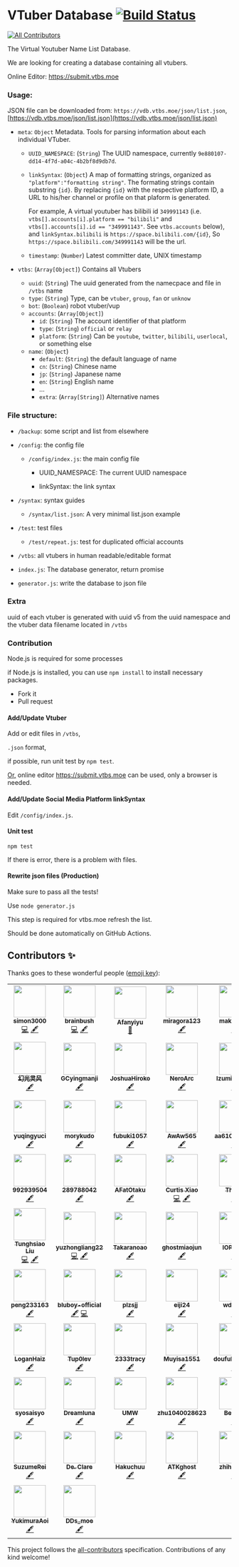 # VTuber Database [![Build Status](https://github.com/dd-center/vdb/workflows/Node%20CI/badge.svg)](https://github.com/dd-center/vdb/)
[![All Contributors](https://img.shields.io/badge/all_contributors-74-orange.svg?style=flat-square)](#contributors-)

The Virtual Youtuber Name List Database.

We are looking for creating a database containing all vtubers.

Online Editor: <https://submit.vtbs.moe>

### Usage:

JSON file can be downloaded from: `https://vdb.vtbs.moe/json/list.json`, [https://vdb.vtbs.moe/json/list.json](https://vdb.vtbs.moe/json/list.json)

* `meta`: `Object` Metadata. Tools for parsing information about each individual VTuber.

  * `UUID_NAMESPACE`: (`String`) The UUID namespace, currently `9e880107-dd14-4f7d-a04c-4b2bf8d9db7d`.

  * `linkSyntax`: (`Object`) A map of formatting strings, organized as `"platform":"formatting string"`. The formating strings contain substring `{id}`. By replacing `{id}` with the respective platform ID, a URL to his/her channel or profile on that plaform is generated.
  
    For example, A virtual youtuber has bilibili id `349991143` (i.e. `vtbs[].accounts[i].platform == "bilibili"` and  `vtbs[].accounts[i].id == "349991143"`. See `vtbs.accounts` below), and `linkSyntax.bilibili` is `https://space.bilibili.com/{id}`, So `https://space.bilibili.com/349991143` will be the url.

  * `timestamp`: (`Number`) Latest committer date, UNIX timestamp

* `vtbs`: (`Array[Object]`) Contains all Vtubers

  * `uuid`: (`String`) The uuid generated from the namecpace and file in `/vtbs` name
  * `type`: (`String`) Type, can be `vtuber`, `group`, `fan` or `unknow`
  * `bot`: (`Boolean`) robot vtuber/vup
  * `accounts`: (`Array[Object]`)
    * `id`: (`String`) The account identifier of that platform
    * `type`: (`String`) `official` or `relay`
    * `platform`: (`String`) Can be `youtube`, `twitter`, `bilibili`, `userlocal`, or something else
  * `name`: (`Object`)
    * `default`: (`String`) the default language of name
    * `cn`: (`String`) Chinese name
    * `jp`: (`String`) Japanese name
    * `en`: (`String`) English name
    * ...
    * `extra`: (`Array[String]`) Alternative names

### File structure:

* `/backup`: some script and list from elsewhere

* `/config`: the config file

  * `/config/index.js`:  the main config file

    * UUID_NAMESPACE: The current UUID namespace

    * linkSyntax: the link syntax

* `/syntax`: syntax guides

  * `/syntax/list.json`: A very minimal list.json example

* `/test`: test files

  * `/test/repeat.js`: test for duplicated official accounts

* `/vtbs`: all vtubers in human readable/editable format

* `index.js`: The database generator, return promise

* `generator.js`: write the database to json file

### Extra

uuid of each vtuber is generated with uuid v5 from the uuid namespace and the vtuber data filename located in `/vtbs`

### Contribution

Node.js is required for some processes

if Node.js is installed, you can use `npm install` to install necessary packages.

* Fork it
* Pull request

#### Add/Update Vtuber

Add or edit files in `/vtbs`,

`.json` format,

if possible, run unit test by `npm test`.

<u>Or,</u> online editor <https://submit.vtbs.moe> can be used, only a browser is needed.

#### Add/Update Social Media Platform linkSyntax

Edit `/config/index.js`.

#### Unit test

`npm test`

If there is error, there is a problem with files.

#### Rewrite json files (Production)

Make sure to pass all the tests!

Use  `node generator.js`

This step is required for vtbs.moe refresh the list.

Should be done automatically on GitHub Actions.

## Contributors ✨

Thanks goes to these wonderful people ([emoji key](https://allcontributors.org/docs/en/emoji-key)):
<!-- ALL-CONTRIBUTORS-LIST:START - Do not remove or modify this section -->
<!-- prettier-ignore-start -->
<!-- markdownlint-disable -->
<table>
  <tr>
    <td align="center"><a href="https://github.com/simon300000"><img src="https://avatars1.githubusercontent.com/u/12656264?v=4?s=72" width="72px;" alt=""/><br /><sub><b>simon3000</b></sub></a><br /><a href="https://github.com/dd-center/vdb/commits?author=simon300000" title="Code">💻</a> <a href="#content-simon300000" title="Content">🖋</a></td>
    <td align="center"><a href="http://qaq.gd"><img src="https://avatars3.githubusercontent.com/u/2290026?v=4?s=72" width="72px;" alt=""/><br /><sub><b>brainbush</b></sub></a><br /><a href="https://github.com/dd-center/vdb/commits?author=brainbush" title="Code">💻</a> <a href="#content-brainbush" title="Content">🖋</a></td>
    <td align="center"><a href="https://faithtown.tech"><img src="https://avatars3.githubusercontent.com/u/20179549?v=4?s=72" width="72px;" alt=""/><br /><sub><b>Afanyiyu</b></sub></a><br /><a href="https://github.com/dd-center/vdb/commits?author=Afanyiyu" title="Documentation">📖</a></td>
    <td align="center"><a href="https://github.com/miragora123"><img src="https://avatars2.githubusercontent.com/u/41156138?v=4?s=72" width="72px;" alt=""/><br /><sub><b>miragora123</b></sub></a><br /><a href="#content-miragora123" title="Content">🖋</a></td>
    <td align="center"><a href="https://github.com/makiscarle"><img src="https://avatars3.githubusercontent.com/u/54412846?v=4?s=72" width="72px;" alt=""/><br /><sub><b>makiscarle</b></sub></a><br /><a href="#content-makiscarle" title="Content">🖋</a></td>
    <td align="center"><a href="https://github.com/yfk2012"><img src="https://avatars0.githubusercontent.com/u/53398439?v=4?s=72" width="72px;" alt=""/><br /><sub><b>yfk2012</b></sub></a><br /><a href="#content-yfk2012" title="Content">🖋</a></td>
    <td align="center"><a href="https://github.com/yamisight"><img src="https://avatars2.githubusercontent.com/u/54345477?v=4?s=72" width="72px;" alt=""/><br /><sub><b>yamisight</b></sub></a><br /><a href="#content-yamisight" title="Content">🖋</a></td>
    <td align="center"><a href="https://github.com/kevinmiao907"><img src="https://avatars2.githubusercontent.com/u/32000679?v=4?s=72" width="72px;" alt=""/><br /><sub><b>kevinmiao907</b></sub></a><br /><a href="#content-kevinmiao907" title="Content">🖋</a></td>
  </tr>
  <tr>
    <td align="center"><a href="https://github.com/huan-guang"><img src="https://avatars1.githubusercontent.com/u/48501931?v=4?s=72" width="72px;" alt=""/><br /><sub><b>幻光灵风</b></sub></a><br /><a href="#content-huan-guang" title="Content">🖋</a></td>
    <td align="center"><a href="https://github.com/GCyingmanji"><img src="https://avatars2.githubusercontent.com/u/54054372?v=4?s=72" width="72px;" alt=""/><br /><sub><b>GCyingmanji</b></sub></a><br /><a href="#content-GCyingmanji" title="Content">🖋</a></td>
    <td align="center"><a href="https://github.com/JoshuaHiroko"><img src="https://avatars2.githubusercontent.com/u/54072825?v=4?s=72" width="72px;" alt=""/><br /><sub><b>JoshuaHiroko</b></sub></a><br /><a href="#content-JoshuaHiroko" title="Content">🖋</a></td>
    <td align="center"><a href="https://github.com/NeroArc"><img src="https://avatars1.githubusercontent.com/u/49861997?v=4?s=72" width="72px;" alt=""/><br /><sub><b>NeroArc</b></sub></a><br /><a href="#content-NeroArc" title="Content">🖋</a></td>
    <td align="center"><a href="https://github.com/IzumiNanaya"><img src="https://avatars1.githubusercontent.com/u/53500939?v=4?s=72" width="72px;" alt=""/><br /><sub><b>IzumiNanaya</b></sub></a><br /><a href="#content-IzumiNanaya" title="Content">🖋</a></td>
    <td align="center"><a href="https://github.com/NekodakeRise"><img src="https://avatars2.githubusercontent.com/u/54005076?v=4?s=72" width="72px;" alt=""/><br /><sub><b>NekodakeRise</b></sub></a><br /><a href="#content-NekodakeRise" title="Content">🖋</a></td>
    <td align="center"><a href="https://github.com/SlagerZ"><img src="https://avatars2.githubusercontent.com/u/31960814?v=4?s=72" width="72px;" alt=""/><br /><sub><b>SlagerZ</b></sub></a><br /><a href="#content-SlagerZ" title="Content">🖋</a></td>
    <td align="center"><a href="https://github.com/ZTMC"><img src="https://avatars2.githubusercontent.com/u/11673073?v=4?s=72" width="72px;" alt=""/><br /><sub><b>Z - The Magical Color</b></sub></a><br /><a href="#content-ZTMC" title="Content">🖋</a></td>
  </tr>
  <tr>
    <td align="center"><a href="https://github.com/yuqingyuci"><img src="https://avatars0.githubusercontent.com/u/53669894?v=4?s=72" width="72px;" alt=""/><br /><sub><b>yuqingyuci</b></sub></a><br /><a href="#content-yuqingyuci" title="Content">🖋</a></td>
    <td align="center"><a href="https://github.com/morykudo"><img src="https://avatars1.githubusercontent.com/u/53271042?v=4?s=72" width="72px;" alt=""/><br /><sub><b>morykudo</b></sub></a><br /><a href="#content-morykudo" title="Content">🖋</a></td>
    <td align="center"><a href="https://github.com/fubuki1057"><img src="https://avatars0.githubusercontent.com/u/53498430?v=4?s=72" width="72px;" alt=""/><br /><sub><b>fubuki1057</b></sub></a><br /><a href="#content-fubuki1057" title="Content">🖋</a></td>
    <td align="center"><a href="https://github.com/AwAw565"><img src="https://avatars1.githubusercontent.com/u/53491343?v=4?s=72" width="72px;" alt=""/><br /><sub><b>AwAw565</b></sub></a><br /><a href="#content-AwAw565" title="Content">🖋</a></td>
    <td align="center"><a href="https://github.com/aa610817338"><img src="https://avatars0.githubusercontent.com/u/53430484?v=4?s=72" width="72px;" alt=""/><br /><sub><b>aa610817338</b></sub></a><br /><a href="#content-aa610817338" title="Content">🖋</a></td>
    <td align="center"><a href="https://github.com/bb610817338"><img src="https://avatars3.githubusercontent.com/u/51133708?v=4?s=72" width="72px;" alt=""/><br /><sub><b>bb610817338</b></sub></a><br /><a href="#content-bb610817338" title="Content">🖋</a></td>
    <td align="center"><a href="https://github.com/sliddqdidkfa"><img src="https://avatars2.githubusercontent.com/u/53249459?v=4?s=72" width="72px;" alt=""/><br /><sub><b>sliddqdidkfa</b></sub></a><br /><a href="#content-sliddqdidkfa" title="Content">🖋</a></td>
    <td align="center"><a href="https://github.com/C-JIUJIE"><img src="https://avatars3.githubusercontent.com/u/26102177?v=4?s=72" width="72px;" alt=""/><br /><sub><b>C-JIUJIE</b></sub></a><br /><a href="#content-C-JIUJIE" title="Content">🖋</a></td>
  </tr>
  <tr>
    <td align="center"><a href="https://github.com/992939504"><img src="https://avatars0.githubusercontent.com/u/14029071?v=4?s=72" width="72px;" alt=""/><br /><sub><b>992939504</b></sub></a><br /><a href="#content-992939504" title="Content">🖋</a></td>
    <td align="center"><a href="https://github.com/289788042"><img src="https://avatars1.githubusercontent.com/u/54934416?v=4?s=72" width="72px;" alt=""/><br /><sub><b>289788042</b></sub></a><br /><a href="#content-289788042" title="Content">🖋</a></td>
    <td align="center"><a href="https://github.com/AFatOtaku"><img src="https://avatars0.githubusercontent.com/u/37997501?v=4?s=72" width="72px;" alt=""/><br /><sub><b>AFatOtaku</b></sub></a><br /><a href="#content-AFatOtaku" title="Content">🖋</a></td>
    <td align="center"><a href="https://github.com/wudifeixue"><img src="https://avatars2.githubusercontent.com/u/7316929?v=4?s=72" width="72px;" alt=""/><br /><sub><b>Curtis Xiao</b></sub></a><br /><a href="https://github.com/dd-center/vdb/commits?author=wudifeixue" title="Code">💻</a> <a href="#content-wudifeixue" title="Content">🖋</a></td>
    <td align="center"><a href="http://blog.thiece.cn/"><img src="https://avatars3.githubusercontent.com/u/5725831?v=4?s=72" width="72px;" alt=""/><br /><sub><b>Thiece</b></sub></a><br /><a href="#content-Thiece" title="Content">🖋</a></td>
    <td align="center"><a href="http://miraclexyz.github.io"><img src="https://avatars2.githubusercontent.com/u/30370926?v=4?s=72" width="72px;" alt=""/><br /><sub><b>Yuzhang Xie</b></sub></a><br /><a href="#content-MiracleXYZ" title="Content">🖋</a></td>
    <td align="center"><a href="https://github.com/example123"><img src="https://avatars3.githubusercontent.com/u/87628?v=4?s=72" width="72px;" alt=""/><br /><sub><b>example123</b></sub></a><br /><a href="https://github.com/dd-center/vdb/commits?author=example123" title="Code">💻</a> <a href="#content-example123" title="Content">🖋</a></td>
    <td align="center"><a href="https://github.com/shugen002"><img src="https://avatars1.githubusercontent.com/u/10257291?v=4?s=72" width="72px;" alt=""/><br /><sub><b>shugen002</b></sub></a><br /><a href="https://github.com/dd-center/vdb/commits?author=shugen002" title="Code">💻</a> <a href="#content-shugen002" title="Content">🖋</a></td>
  </tr>
  <tr>
    <td align="center"><a href="http://sparanoid.com"><img src="https://avatars0.githubusercontent.com/u/96356?v=4?s=72" width="72px;" alt=""/><br /><sub><b>Tunghsiao Liu</b></sub></a><br /><a href="https://github.com/dd-center/vdb/commits?author=sparanoid" title="Code">💻</a> <a href="#content-sparanoid" title="Content">🖋</a></td>
    <td align="center"><a href="https://github.com/yuyuyzl"><img src="https://avatars3.githubusercontent.com/u/14276008?v=4?s=72" width="72px;" alt=""/><br /><sub><b>yuzhongliang22</b></sub></a><br /><a href="https://github.com/dd-center/vdb/commits?author=yuyuyzl" title="Code">💻</a> <a href="#content-yuyuyzl" title="Content">🖋</a></td>
    <td align="center"><a href="https://github.com/baolan-zifu"><img src="https://avatars0.githubusercontent.com/u/20073620?v=4?s=72" width="72px;" alt=""/><br /><sub><b>Takaranoao</b></sub></a><br /><a href="#content-baolan-zifu" title="Content">🖋</a></td>
    <td align="center"><a href="https://github.com/ghostmiaojun"><img src="https://avatars1.githubusercontent.com/u/51529364?v=4?s=72" width="72px;" alt=""/><br /><sub><b>ghostmiaojun</b></sub></a><br /><a href="#content-ghostmiaojun" title="Content">🖋</a></td>
    <td align="center"><a href="https://github.com/IOP1473"><img src="https://avatars1.githubusercontent.com/u/41325343?v=4?s=72" width="72px;" alt=""/><br /><sub><b>IOP1473</b></sub></a><br /><a href="#content-IOP1473" title="Content">🖋</a></td>
    <td align="center"><a href="https://github.com/sxuweil28kvw"><img src="https://avatars3.githubusercontent.com/u/10825865?v=4?s=72" width="72px;" alt=""/><br /><sub><b>sxuweil28kvw</b></sub></a><br /><a href="#content-sxuweil28kvw" title="Content">🖋</a></td>
    <td align="center"><a href="https://github.com/PoiDaisuki"><img src="https://avatars3.githubusercontent.com/u/48427092?v=4?s=72" width="72px;" alt=""/><br /><sub><b>PoiDaisuki</b></sub></a><br /><a href="#content-PoiDaisuki" title="Content">🖋</a> <a href="https://github.com/dd-center/vdb/commits?author=PoiDaisuki" title="Code">💻</a></td>
    <td align="center"><a href="https://github.com/NciyuandeAK"><img src="https://avatars2.githubusercontent.com/u/54472479?v=4?s=72" width="72px;" alt=""/><br /><sub><b>NciyuandeAK</b></sub></a><br /><a href="#content-NciyuandeAK" title="Content">🖋</a></td>
  </tr>
  <tr>
    <td align="center"><a href="https://github.com/peng233163"><img src="https://avatars0.githubusercontent.com/u/38469578?v=4?s=72" width="72px;" alt=""/><br /><sub><b>peng233163</b></sub></a><br /><a href="#content-peng233163" title="Content">🖋</a></td>
    <td align="center"><a href="https://github.com/bluboy-official"><img src="https://avatars2.githubusercontent.com/u/56422076?v=4?s=72" width="72px;" alt=""/><br /><sub><b>bluboy-official</b></sub></a><br /><a href="#content-bluboy-official" title="Content">🖋</a> <a href="https://github.com/dd-center/vdb/commits?author=bluboy-official" title="Code">💻</a></td>
    <td align="center"><a href="https://github.com/plzsjj"><img src="https://avatars0.githubusercontent.com/u/57520014?v=4?s=72" width="72px;" alt=""/><br /><sub><b>plzsjj</b></sub></a><br /><a href="#content-plzsjj" title="Content">🖋</a></td>
    <td align="center"><a href="https://github.com/eiji24"><img src="https://avatars0.githubusercontent.com/u/56234390?v=4?s=72" width="72px;" alt=""/><br /><sub><b>eiji24</b></sub></a><br /><a href="#content-eiji24" title="Content">🖋</a></td>
    <td align="center"><a href="https://github.com/wdwsbn"><img src="https://avatars2.githubusercontent.com/u/42573860?v=4?s=72" width="72px;" alt=""/><br /><sub><b>wdwsbn</b></sub></a><br /><a href="#content-wdwsbn" title="Content">🖋</a></td>
    <td align="center"><a href="https://github.com/Metric-Void"><img src="https://avatars1.githubusercontent.com/u/21335640?v=4?s=72" width="72px;" alt=""/><br /><sub><b>Zixi Lee</b></sub></a><br /><a href="https://github.com/dd-center/vdb/commits?author=Metric-Void" title="Documentation">📖</a></td>
    <td align="center"><a href="https://github.com/zhuhy051"><img src="https://avatars0.githubusercontent.com/u/53340479?v=4?s=72" width="72px;" alt=""/><br /><sub><b>zhuhy051</b></sub></a><br /><a href="#content-zhuhy051" title="Content">🖋</a></td>
    <td align="center"><a href="https://github.com/ryouka-li"><img src="https://avatars0.githubusercontent.com/u/55954445?v=4?s=72" width="72px;" alt=""/><br /><sub><b>ryouka-li</b></sub></a><br /><a href="#content-ryouka-li" title="Content">🖋</a></td>
  </tr>
  <tr>
    <td align="center"><a href="https://github.com/LoganHaiz"><img src="https://avatars0.githubusercontent.com/u/58725983?v=4?s=72" width="72px;" alt=""/><br /><sub><b>LoganHaiz</b></sub></a><br /><a href="#content-LoganHaiz" title="Content">🖋</a></td>
    <td align="center"><a href="https://github.com/Tup0lev"><img src="https://avatars3.githubusercontent.com/u/23499230?v=4?s=72" width="72px;" alt=""/><br /><sub><b>Tup0lev</b></sub></a><br /><a href="#content-Tup0lev" title="Content">🖋</a></td>
    <td align="center"><a href="https://github.com/2333tracy"><img src="https://avatars3.githubusercontent.com/u/58852317?v=4?s=72" width="72px;" alt=""/><br /><sub><b>2333tracy</b></sub></a><br /><a href="#content-2333tracy" title="Content">🖋</a></td>
    <td align="center"><a href="https://github.com/Muyisa1551"><img src="https://avatars2.githubusercontent.com/u/58797103?v=4?s=72" width="72px;" alt=""/><br /><sub><b>Muyisa1551</b></sub></a><br /><a href="#content-Muyisa1551" title="Content">🖋</a></td>
    <td align="center"><a href="https://github.com/doufubao0401"><img src="https://avatars2.githubusercontent.com/u/59215274?v=4?s=72" width="72px;" alt=""/><br /><sub><b>doufubao0401</b></sub></a><br /><a href="#content-doufubao0401" title="Content">🖋</a></td>
    <td align="center"><a href="https://github.com/SaigusaTomato"><img src="https://avatars2.githubusercontent.com/u/7696112?v=4?s=72" width="72px;" alt=""/><br /><sub><b>SaigusaTomato</b></sub></a><br /><a href="#content-SaigusaTomato" title="Content">🖋</a></td>
    <td align="center"><a href="https://github.com/qq542065853"><img src="https://avatars3.githubusercontent.com/u/59370820?v=4?s=72" width="72px;" alt=""/><br /><sub><b>qq542065853</b></sub></a><br /><a href="#content-qq542065853" title="Content">🖋</a></td>
    <td align="center"><a href="https://www.8mi.tech"><img src="https://avatars3.githubusercontent.com/u/25455400?v=4?s=72" width="72px;" alt=""/><br /><sub><b>8Mi_Yile</b></sub></a><br /><a href="#content-8MiYile" title="Content">🖋</a></td>
  </tr>
  <tr>
    <td align="center"><a href="https://github.com/syosaisyo"><img src="https://avatars1.githubusercontent.com/u/56832793?v=4?s=72" width="72px;" alt=""/><br /><sub><b>syosaisyo</b></sub></a><br /><a href="#content-syosaisyo" title="Content">🖋</a></td>
    <td align="center"><a href="https://github.com/Dreamluna"><img src="https://avatars1.githubusercontent.com/u/21006544?v=4?s=72" width="72px;" alt=""/><br /><sub><b>Dreamluna</b></sub></a><br /><a href="#content-Dreamluna" title="Content">🖋</a></td>
    <td align="center"><a href="http://aoowweenn.github.io"><img src="https://avatars1.githubusercontent.com/u/8477931?v=4?s=72" width="72px;" alt=""/><br /><sub><b>UMW</b></sub></a><br /><a href="#content-aoowweenn" title="Content">🖋</a></td>
    <td align="center"><a href="https://github.com/zhu1040028623"><img src="https://avatars0.githubusercontent.com/u/13773836?v=4?s=72" width="72px;" alt=""/><br /><sub><b>zhu1040028623</b></sub></a><br /><a href="#content-zhu1040028623" title="Content">🖋</a></td>
    <td align="center"><a href="https://github.com/Jingxuanmin"><img src="https://avatars0.githubusercontent.com/u/32416708?v=4?s=72" width="72px;" alt=""/><br /><sub><b>Benben</b></sub></a><br /><a href="#content-Jingxuanmin" title="Content">🖋</a></td>
    <td align="center"><a href="https://github.com/SaigyoujiKonpaku"><img src="https://avatars1.githubusercontent.com/u/20887709?v=4?s=72" width="72px;" alt=""/><br /><sub><b>SaigyoujiKonpaku</b></sub></a><br /><a href="#content-SaigyoujiKonpaku" title="Content">🖋</a></td>
    <td align="center"><a href="https://github.com/1126441811"><img src="https://avatars1.githubusercontent.com/u/60805082?v=4?s=72" width="72px;" alt=""/><br /><sub><b>1126441811</b></sub></a><br /><a href="#content-1126441811" title="Content">🖋</a></td>
    <td align="center"><a href="https://github.com/MPIQI"><img src="https://avatars2.githubusercontent.com/u/60180005?v=4?s=72" width="72px;" alt=""/><br /><sub><b>MPIQI</b></sub></a><br /><a href="#content-MPIQI" title="Content">🖋</a></td>
  </tr>
  <tr>
    <td align="center"><a href="https://github.com/SuzumeRei"><img src="https://avatars1.githubusercontent.com/u/61557469?v=4?s=72" width="72px;" alt=""/><br /><sub><b>SuzumeRei</b></sub></a><br /><a href="#content-SuzumeRei" title="Content">🖋</a></td>
    <td align="center"><a href="http://corps.js.org"><img src="https://avatars2.githubusercontent.com/u/11085755?v=4?s=72" width="72px;" alt=""/><br /><sub><b>De. Clare</b></sub></a><br /><a href="#content-Copay" title="Content">🖋</a></td>
    <td align="center"><a href="https://github.com/Hakuchuu"><img src="https://avatars2.githubusercontent.com/u/61411428?v=4?s=72" width="72px;" alt=""/><br /><sub><b>Hakuchuu</b></sub></a><br /><a href="#content-Hakuchuu" title="Content">🖋</a></td>
    <td align="center"><a href="https://github.com/ATKghost"><img src="https://avatars2.githubusercontent.com/u/3040439?v=4?s=72" width="72px;" alt=""/><br /><sub><b>ATKghost</b></sub></a><br /><a href="#content-ATKghost" title="Content">🖋</a></td>
    <td align="center"><a href="https://github.com/zhihaofans"><img src="https://avatars3.githubusercontent.com/u/12581055?v=4?s=72" width="72px;" alt=""/><br /><sub><b>zhihaofans</b></sub></a><br /><a href="#content-zhihaofans" title="Content">🖋</a></td>
    <td align="center"><a href="https://github.com/yurix233"><img src="https://avatars1.githubusercontent.com/u/61882921?v=4?s=72" width="72px;" alt=""/><br /><sub><b>yurix233</b></sub></a><br /><a href="#content-yurix233" title="Content">🖋</a></td>
    <td align="center"><a href="https://github.com/xijibache"><img src="https://avatars0.githubusercontent.com/u/58591924?v=4?s=72" width="72px;" alt=""/><br /><sub><b>xijibache</b></sub></a><br /><a href="#content-xijibache" title="Content">🖋</a></td>
    <td align="center"><a href="https://github.com/okiseji"><img src="https://avatars0.githubusercontent.com/u/62046486?v=4?s=72" width="72px;" alt=""/><br /><sub><b>okiseji</b></sub></a><br /><a href="#content-okiseji" title="Content">🖋</a></td>
  </tr>
  <tr>
    <td align="center"><a href="https://github.com/YukimuraAoi"><img src="https://avatars1.githubusercontent.com/u/46249138?v=4?s=72" width="72px;" alt=""/><br /><sub><b>YukimuraAoi</b></sub></a><br /><a href="#content-YukimuraAoi" title="Content">🖋</a></td>
    <td align="center"><a href="https://space.bilibili.com/1364366578"><img src="https://avatars.githubusercontent.com/u/62653664?v=4?s=72" width="72px;" alt=""/><br /><sub><b>DDs_moe</b></sub></a><br /><a href="#content-daBOSSer" title="Content">🖋</a></td>
  </tr>
</table>

<!-- markdownlint-restore -->
<!-- prettier-ignore-end -->

<!-- ALL-CONTRIBUTORS-LIST:END -->

This project follows the [all-contributors](https://github.com/all-contributors/all-contributors) specification. Contributions of any kind welcome!
